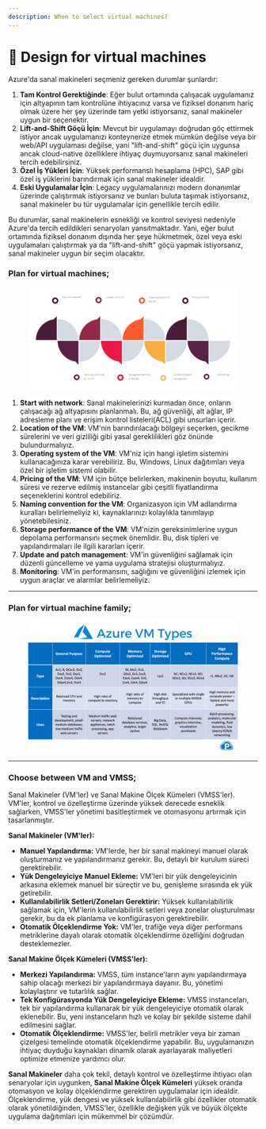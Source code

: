 ```yaml
---
description: When to select virtual machines?
---
```


# 🌊 Design for virtual machines

Azure'da sanal makineleri seçmeniz gereken durumlar şunlardır:

1. **Tam Kontrol Gerektiğinde**: Eğer bulut ortamında çalışacak uygulamanız için altyapının tam kontrolüne ihtiyacınız varsa ve fiziksel donanım hariç olmak üzere her şey üzerinde tam yetki istiyorsanız, sanal makineler uygun bir seçenektir.
2. **Lift-and-Shift Göçü İçin**: Mevcut bir uygulamayı doğrudan göç ettirmek istiyor ancak uygulamanızı konteynerize etmek mümkün değilse veya bir web/API uygulaması değilse, yani "lift-and-shift" göçü için uygunsa ancak cloud-native özelliklere ihtiyaç duymuyorsanız sanal makineleri tercih edebilirsiniz.
3. **Özel İş Yükleri İçin**: Yüksek performanslı hesaplama (HPC), SAP gibi özel iş yüklerini barındırmak için sanal makineler idealdir.
4. **Eski Uygulamalar İçin**: Legacy uygulamalarınızı modern donanımlar üzerinde çalıştırmak istiyorsanız ve bunları buluta taşımak istiyorsanız, sanal makineler bu tür uygulamalar için genellikle tercih edilir.

Bu durumlar, sanal makinelerin esnekliği ve kontrol seviyesi nedeniyle Azure'da tercih edildikleri senaryoları yansıtmaktadır. Yani, eğer bulut ortamında fiziksel donanım dışında her şeye hükmetmek, özel veya eski uygulamaları çalıştırmak ya da "lift-and-shift" göçü yapmak istiyorsanız, sanal makineler uygun bir seçim olacaktır.

### Plan for virtual machines;

<figure><img src="../.gitbook/assets/image.png" alt=""><figcaption></figcaption></figure>

1. **Start with network**: Sanal makinelerinizi kurmadan önce, onların çalışacağı ağ altyapısını planlanmalı. Bu, ağ güvenliği, alt ağlar, IP adresleme planı ve erişim kontrol listeleri(ACL) gibi unsurları içerir.
2. **Location of the VM**: VM'nin barındırılacağı bölgeyi seçerken, gecikme sürelerini ve veri gizliliği gibi yasal gereklilikleri göz önünde bulundurmalıyız.
3. **Operating system of the VM**: VM'niz için hangi işletim sistemini kullanacağınıza karar verebiliriz. Bu, Windows, Linux dağıtımları veya özel bir işletim sistemi olabilir.
4. **Pricing of the VM**: VM için bütçe belirlerken, makinenin boyutu, kullanım süresi ve rezerve edilmiş instancelar gibi çeşitli fiyatlandırma seçeneklerini kontrol edebiliriz.
5. **Naming convention for the VM**: Organizasyon için VM adlandırma kuralları belirlemeliyiz ki, kaynaklarınızı kolaylıkla tanımlayıp yönetebilesiniz.
6. **Storage performance of the VM**: VM'nizin gereksinimlerine uygun depolama performansını seçmek önemlidir. Bu, disk tipleri ve yapılandırmaları ile ilgili kararları içerir.
7. **Update and patch management**: VM'in güvenliğini sağlamak için düzenli güncelleme ve yama uygulama stratejisi oluşturmalıyız.
8. **Monitoring**: VM'in performansını, sağlığını ve güvenliğini izlemek için uygun araçlar ve alarmlar belirlemeliyiz.

***

### Plan for virtual machine family;

<figure><img src="../.gitbook/assets/0_ZxyB4_fX8tEl7N_m.png" alt=""><figcaption></figcaption></figure>

***

### Choose between VM and VMSS;

Sanal Makineler (VM'ler) ve Sanal Makine Ölçek Kümeleri (VMSS'ler). VM'ler, kontrol ve özelleştirme üzerinde yüksek derecede esneklik sağlarken, VMSS'ler yönetimi basitleştirmek ve otomasyonu artırmak için tasarlanmıştır.



**Sanal Makineler (VM'ler):**

* **Manuel Yapılandırma:** VM'lerde, her bir sanal makineyi manuel olarak oluşturmanız ve yapılandırmanız gerekir. Bu, detaylı bir kurulum süreci gerektirebilir.
* **Yük Dengeleyiciye Manuel Ekleme:** VM'leri bir yük dengeleyicinin arkasına eklemek manuel bir süreçtir ve bu, genişleme sırasında ek yük getirebilir.
* **Kullanılabilirlik Setleri/Zoneları Gerektirir:** Yüksek kullanılabilirlik sağlamak için, VM'lerin kullanılabilirlik setleri veya zonelar oluşturulması gerekir, bu da ek planlama ve konfigürasyon gerektirebilir.
* **Otomatik Ölçeklendirme Yok:** VM'ler, trafiğe veya diğer performans metriklerine dayalı olarak otomatik ölçeklendirme özelliğini doğrudan desteklemezler.



**Sanal Makine Ölçek Kümeleri (VMSS'ler):**

* **Merkezi Yapılandırma:** VMSS, tüm instance'ların aynı yapılandırmaya sahip olacağı merkezi bir yapılandırmaya dayanır. Bu, yönetimi kolaylaştırır ve tutarlılık sağlar.
* **Tek Konfigürasyonda Yük Dengeleyiciye Ekleme:** VMSS instanceları, tek bir yapılandırma kullanarak bir yük dengeleyiciye otomatik olarak eklenebilir. Bu, yeni instanceların hızlı ve kolay bir şekilde sisteme dahil edilmesini sağlar.
* **Otomatik Ölçeklendirme:** VMSS'ler, belirli metrikler veya bir zaman çizelgesi temelinde otomatik ölçeklendirme yapabilir. Bu, uygulamanızın ihtiyaç duyduğu kaynakları dinamik olarak ayarlayarak maliyetleri optimize etmenize yardımcı olur.



**Sanal Makineler** daha çok tekil, detaylı kontrol ve özelleştirme ihtiyacı olan senaryolar için uygunken, **Sanal Makine Ölçek Kümeleri** yüksek oranda otomasyon ve kolay ölçeklendirme gerektiren uygulamalar için idealdir. Ölçeklendirme, yük dengesi ve yüksek kullanılabilirlik gibi özellikler otomatik olarak yönetildiğinden, VMSS'ler, özellikle değişken yük ve büyük ölçekte uygulama dağıtımları için mükemmel bir çözümdür.
